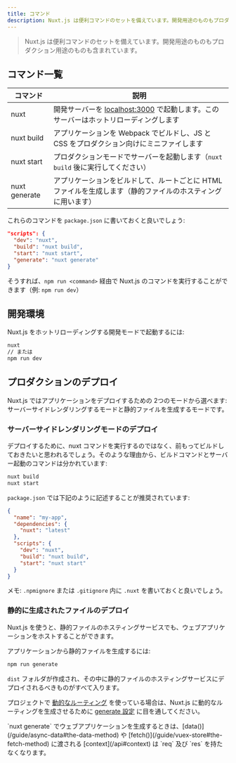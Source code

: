 ```yaml
---
title: コマンド
description: Nuxt.js は便利コマンドのセットを備えています。開発用途のものもプロダクション用途のものも含まれています。
---
```


<!-- title: Commands -->
<!-- description: Nuxt.js comes with a set of useful commands, both for development and production purpose. -->

<!-- \> Nuxt.js comes with a set of useful commands, both for development and production purpose. -->

> Nuxt.js は便利コマンドのセットを備えています。開発用途のものもプロダクション用途のものも含まれています。

<!-- ## List of Commands -->

## コマンド一覧

<!-- | Command | Description | -->
<!-- |---------|-------------| -->
<!-- | nuxt | Launch a development server on [localhost:3000](http://localhost:3000) with hot-reloading. | -->
<!-- | nuxt build | Build your application with webpack and minify the JS & CSS (for production). | -->
<!-- | nuxt start | Start the server in production mode (After running `nuxt build`). | -->
<!-- | nuxt generate | Build the application and generate every route as a HTML file (used for static hosting). | -->

| コマンド | 説明 |
|---------|-------------|
| nuxt | 開発サーバーを [localhost:3000](http://localhost:3000) で起動します。このサーバーはホットリローディングします |
| nuxt build | アプリケーションを Webpack でビルドし、JS と CSS をプロダクション向けにミニファイします |
| nuxt start | プロダクションモードでサーバーを起動します（`nuxt build` 後に実行してください） |
| nuxt generate | アプリケーションをビルドして、ルートごとに HTML ファイルを生成します（静的ファイルのホスティングに用います） |

<!-- You should put these commands in the `package.json`: -->

これらのコマンドを `package.json` に書いておくと良いでしょう:

```json
"scripts": {
  "dev": "nuxt",
  "build": "nuxt build",
  "start": "nuxt start",
  "generate": "nuxt generate"
}
```

<!-- Then, you can launch your commands via `npm run <command>` (example: `npm run dev`). -->

そうすれば、`npm run <command>` 経由で Nuxt.js のコマンドを実行することができます（例: `npm run dev`）

<!-- ## Development Environment -->

## 開発環境

<!-- To launch Nuxt in development mode with the hot reloading: -->

Nuxt.js をホットリローディングする開発モードで起動するには:

<!-- ```bash -->
<!-- nuxt -->
<!-- // OR -->
<!-- npm run dev -->
<!-- ``` -->

```bash
nuxt
// または
npm run dev
```

<!-- ## Production Deployment -->

## プロダクションのデプロイ

<!-- Nuxt.js lets your choose between 2 modes to deploy your application: Server Rendered or Static Generated. -->

Nuxt.js ではアプリケーションをデプロイするための 2つのモードから選べます: サーバーサイドレンダリングするモードと静的ファイルを生成するモードです。

<!-- ### Server Rendered Deployment -->

### サーバーサイドレンダリングモードのデプロイ

<!-- To deploy, instead of running nuxt, you probably want to build ahead of time. Therefore, building and starting are separate commands: -->

デプロイするために、nuxt コマンドを実行するのではなく、前もってビルドしておきたいと思われるでしょう。そのような理由から、ビルドコマンドとサーバー起動のコマンドは分かれています:

```bash
nuxt build
nuxt start
```

<!-- The `package.json` like follows is recommended: -->

`package.json` では下記のように記述することが推奨されています:

```json
{
  "name": "my-app",
  "dependencies": {
    "nuxt": "latest"
  },
  "scripts": {
    "dev": "nuxt",
    "build": "nuxt build",
    "start": "nuxt start"
  }
}
```

<!-- Note: we recommend putting `.nuxt` in `.npmignore` or `.gitignore`. -->

メモ: `.npmignore` または `.gitignore` 内に `.nuxt` を書いておくと良いでしょう。

<!-- ### Static Generated Deployment -->

### 静的に生成されたファイルのデプロイ

<!-- Nuxt.js gives you the possibility to host your web application on any static hosting. -->

Nuxt.js を使うと、静的ファイルのホスティングサービスでも、ウェブアプリケーションをホストすることができます。

<!-- To generate our web application into static files: -->

アプリケーションから静的ファイルを生成するには:

```bash
npm run generate
```

<!-- It will create a `dist` folder with everything inside ready to be deployed on a static hosting. -->

`dist` フォルダが作成され、その中に静的ファイルのホスティングサービスにデプロイされるべきものがすべて入ります。

<!-- If you have a project with [dynamic routes](/guide/routing#dynamic-routes), take a look at the [generate configuration](/api/configuration-generate) to tell nuxt.js how to generate these dynamic routes. -->

プロジェクトで [動的なルーティング](/guide/routing#動的なルーティング) を使っている場合は、Nuxt.js に動的なルーティングを生成させるために [generate 設定](/api/configuration-generate) に目を通してください。

<!-- <div class="Alert">When generating your web application with `nuxt generate`, [the context](/api#context) given to [data()](/guide/async-data#the-data-method) and [fetch()](/guide/vuex-store#the-fetch-method) will not have `req` and `res`.</div> -->

<div class="Alert">`nuxt generate` でウェブアプリケーションを生成するときは、[data()](/guide/async-data#the-data-method) や [fetch()](/guide/vuex-store#the-fetch-method) に渡される [context](/api#context) は `req` 及び `res` を持たなくなります。</div>
